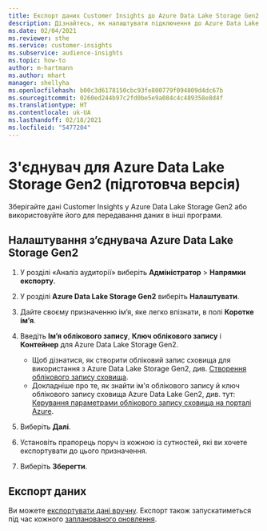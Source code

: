 ```yaml
---
title: Експорт даних Customer Insights до Azure Data Lake Storage Gen2
description: Дізнайтесь, як налаштувати підключення до Azure Data Lake Storage Gen2.
ms.date: 02/04/2021
ms.reviewer: sthe
ms.service: customer-insights
ms.subservice: audience-insights
ms.topic: how-to
author: m-hartmann
ms.author: mhart
manager: shellyha
ms.openlocfilehash: b00c3d6178150cbc93fe800779f094809d4dc67b
ms.sourcegitcommit: 0260ed244b97c2fd0be5e9a084c4c489358e8d4f
ms.translationtype: HT
ms.contentlocale: uk-UA
ms.lasthandoff: 02/18/2021
ms.locfileid: "5477204"
---
```

# <a name="connector-for-azure-data-lake-storage-gen2-preview"></a>З'єднувач для Azure Data Lake Storage Gen2 (підготовча версія)

Зберігайте дані Customer Insights у Azure Data Lake Storage Gen2 або використовуйте його для передавання даних в інші програми.

## <a name="configure-the-connector-for-azure-data-lake-storage-gen2"></a>Налаштування з’єднувача Azure Data Lake Storage Gen2

1. У розділі «Аналіз аудиторії» виберіть **Адміністратор** > **Напрямки експорту**.

1. У розділі **Azure Data Lake Storage Gen2** виберіть **Налаштувати**.

1. Дайте своєму призначенню ім’я, яке легко впізнати, в полі **Коротке ім’я**.

1. Введіть **Ім’я облікового запису**, **Ключ облікового запису** і **Контейнер** для Azure Data Lake Storage Gen2.
    - Щоб дізнатися, як створити обліковий запис сховища для використання з Azure Data Lake Storage Gen2, див. [Створення облікового запису сховища](https://docs.microsoft.com/azure/storage/blobs/create-data-lake-storage-account). 
    - Докладніше про те, як знайти ім'я облікового запису й ключ облікового запису сховища Azure Data Lake Gen2, див. тут: [Керування параметрами облікового запису сховища на порталі Azure](https://docs.microsoft.com/azure/storage/common/storage-account-manage).

1. Виберіть **Далі**.

1. Установіть прапорець поруч із кожною із сутностей, які ви хочете експортувати до цього призначення.

1. Виберіть **Зберегти**.

## <a name="export-the-data"></a>Експорт даних

Ви можете [експортувати дані вручну](export-destinations.md#export-data-on-demand). Експорт також запускатиметься під час кожного [запланованого оновлення](system.md#schedule-tab).

